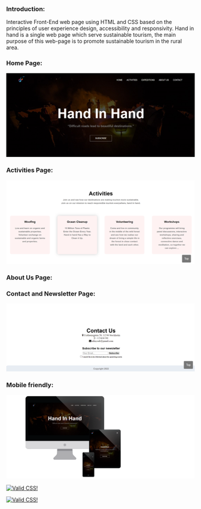 
### Introduction:
 Interactive Front-End web page using HTML and CSS based on the principles of user experience design, accessibility and responsivity.
Hand in hand is a single web page which serve sustainable tourism, the main purpose of this web-page is to promote sustainable tourism in the rural area.


### Home Page:

<p align="center"><img src="./readme_assets/home.jpg"></p>

### Activities Page:

<p align="center"><img src="./readme_assets/activities.jpg"></p>


### About Us Page:


### Contact and Newsletter Page:

<p align="center"><img src="./readme_assets/contact.jpg"></p>

### Mobile friendly:
<p align="left"><img src="./readme_assets/responsive.png"></p>

<p>
    <a href="https://jigsaw.w3.org/css-validator/check/referer">
        <img style="border:0;width:88px;height:31px"
            src="https://jigsaw.w3.org/css-validator/images/vcss"
            alt="Valid CSS!" />
    </a>
</p>
            
<p>
    <a href="https://jigsaw.w3.org/css-validator/check/referer">
        <img style="border:0;width:88px;height:31px"
            src="https://jigsaw.w3.org/css-validator/images/vcss-blue"
            alt="Valid CSS!" />
    </a>
</p>